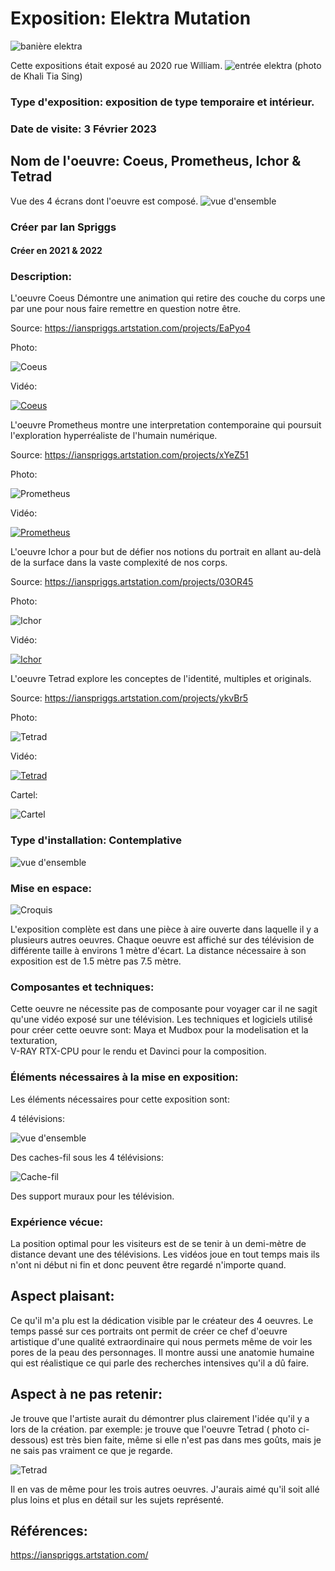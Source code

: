 # Exposition: Elektra Mutation

![banière elektra](/BIAN/Medias/entree_elektra.png)

Cette expositions était exposé au 2020 rue William.
![entrée elektra](/BIAN/Medias/entree_edifice.png)
(photo de Khali Tia Sing)

### Type d'exposition: exposition de type temporaire et intérieur.

### Date de visite: 3 Février 2023

## Nom de l'oeuvre: Coeus, Prometheus, Ichor & Tetrad

Vue des 4 écrans dont l'oeuvre est composé.
![vue d'ensemble](/BIAN/Medias/vue_ensemble.png)

### Créer par Ian Spriggs
#### Créer en 2021 & 2022

### Description: 
L'oeuvre Coeus Démontre une animation qui retire des couche du corps une par une pour nous faire remettre en question notre 
être.

Source: https://ianspriggs.artstation.com/projects/EaPyo4

Photo:

![Coeus](/BIAN/Medias/homme.png)

Vidéo:

[![Coeus](http://img.youtube.com/vi/kWeBKWqhHTM/0.jpg)](https://www.youtube.com/watch?v=kWeBKWqhHTM)

L'oeuvre Prometheus montre une interpretation contemporaine qui poursuit l'exploration hyperréaliste de l'humain numérique.

Source: https://ianspriggs.artstation.com/projects/xYeZ51

Photo:

![Prometheus](/BIAN/Medias/femme_vague.png)

Vidéo:

[![Prometheus](http://img.youtube.com/vi/6bNQhw1tL-E/0.jpg)](https://www.youtube.com/watch?v=6bNQhw1tL-E)

L'oeuvre Ichor a pour but de défier nos notions du portrait en allant au-delà de la surface dans la vaste complexité de nos 
corps.

Source: https://ianspriggs.artstation.com/projects/03OR45

Photo:

![Ichor](/BIAN/Medias/femme_veine.png)

Vidéo:

[![Ichor](http://img.youtube.com/vi/ZzbgHvzTshw/0.jpg)](https://www.youtube.com/watch?v=ZzbgHvzTshw)

L'oeuvre Tetrad explore les conceptes de l'identité, multiples et originals.

Source: https://ianspriggs.artstation.com/projects/ykvBr5

Photo:

![Tetrad](/BIAN/Medias/femme_multiple.png)

Vidéo:

[![Tetrad](http://img.youtube.com/vi/zWm8T04u7qw/0.jpg)](https://www.youtube.com/watch?v=zWm8T04u7qw)

Cartel:

![Cartel](/BIAN/Medias/cartel.png)

### Type d'installation: Contemplative 

![vue d'ensemble](/BIAN/Medias/vue_ensemble.png)

### Mise en espace:

![Croquis](/BIAN/Medias/CROQUIS.png)

L'exposition complète est dans une pièce à aire ouverte dans laquelle il y a plusieurs autres oeuvres. Chaque oeuvre est 
affiché sur des télévision de différente taille à environs 1 mètre d'écart. La distance nécessaire à son exposition est de 
1.5 mètre pas 7.5 mètre.

### Composantes et techniques: 

Cette oeuvre ne nécessite pas de composante pour voyager car il ne sagit qu'une vidéo exposé sur une télévision.
Les techniques et logiciels utilisé pour créer cette oeuvre sont: Maya et Mudbox pour la modelisation et la texturation,  
V-RAY RTX-CPU pour le rendu et Davinci pour la composition.

### Éléments nécessaires à la mise en exposition:

Les éléments nécessaires pour cette exposition sont:

4 télévisions:

![vue d'ensemble](/BIAN/Medias/vue_ensemble.png)

Des caches-fil sous les 4 télévisions:

![Cache-fil](/BIAN/Medias/cache_fil.png)

Des support muraux pour les télévision.

### Expérience vécue:

La position optimal pour les visiteurs est de se tenir à un demi-mètre de distance devant une des télévisions. Les vidéos 
joue en tout temps mais ils n'ont ni début ni fin et donc peuvent être regardé n'importe quand. 

## Aspect plaisant:

Ce qu'il m'a plu est la dédication visible par le créateur des 4 oeuvres. Le temps passé sur ces portraits ont permit de 
créer ce chef d'oeuvre artistique d'une qualité extraordinaire qui nous permets même de voir les pores de la peau des 
personnages. Il montre aussi une anatomie humaine qui est réalistique ce qui parle des recherches intensives qu'il a dû 
faire.

## Aspect à ne pas retenir:

Je trouve que l'artiste aurait du démontrer plus clairement l'idée qu'il y a lors de la création. par exemple: je trouve que l'oeuvre Tetrad ( photo ci-dessous) est très bien faite, même si elle n'est pas dans mes goûts, mais je ne sais pas vraiment ce que je regarde.

![Tetrad](/BIAN/Medias/femme_multiple.png)

Il en vas de même pour les trois autres oeuvres. J'aurais aimé qu'il soit allé plus loins et plus en détail sur les sujets 
représenté.

## Références:

https://ianspriggs.artstation.com/

